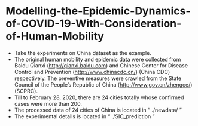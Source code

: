 # Modelling-the-Epidemic-Dynamics-of-COVID-19-With-Consideration-of-Human-Mobility
- Take the experiments on China dataset as the example.
- The original human mobility and epidemic data were collected from Baidu Qianxi (http://qianxi.baidu.com) and Chinese Center for Disease Control and Prevention (http://www.chinacdc.cn/) (China CDC) respectively. The preventive measures were crawled from the State Council of the People’s Republic of China (http://www.gov.cn/zhengce/) (SCPRC). 
- Till to February 28, 2020, there are 24 cities totally whose confirmed cases were more than 200. 
- The processed data of 24 cities of China is located in “ ./newdata/ ”
- The experimental details is located in “ ./SIC_prediction ”

